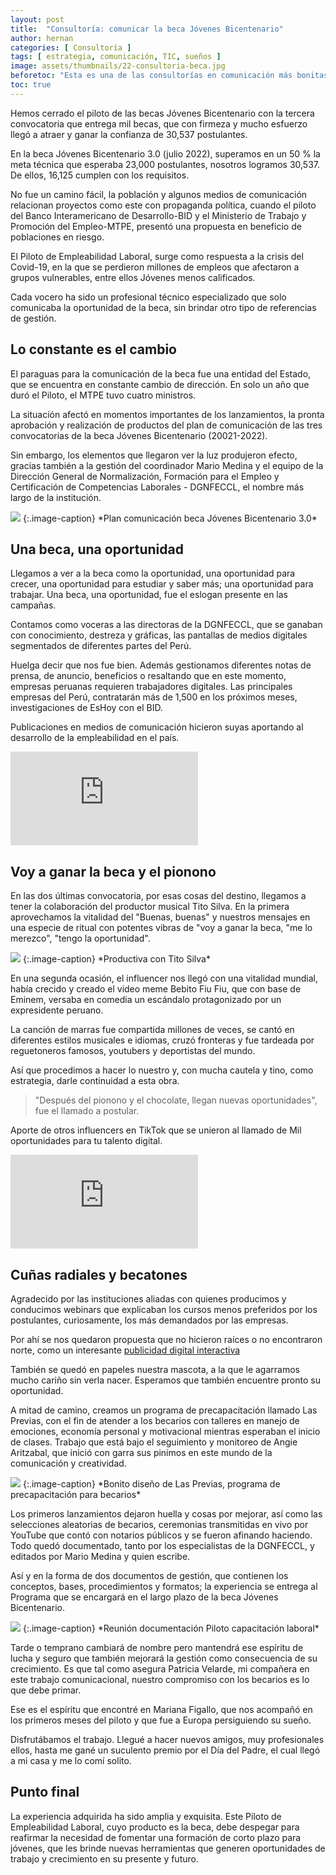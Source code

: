 ```yaml
---
layout: post
title:  "Consultoría: comunicar la beca Jóvenes Bicentenario"
author: hernan
categories: [ Consultoría ]
tags: [ estrategia, comunicación, TIC, sueños ]
image: assets/thumbnails/22-consultoria-beca.jpg
beforetoc: "Esta es una de las consultorías en comunicación más bonitas que he hecho. Trabajar por la empleabilidad de jóvenes en el Perú con la beca Jóvenes Bicentenario."
toc: true
---
```


Hemos cerrado el piloto de las becas Jóvenes Bicentenario con la tercera convocatoria que entrega mil becas, que con firmeza y mucho esfuerzo llegó a atraer y ganar la confianza de 30,537 postulantes.

En la beca Jóvenes Bicentenario 3.0 (julio 2022), superamos en un 50 % la meta técnica que esperaba 23,000 postulantes, nosotros logramos 30,537. De ellos, 16,125 cumplen con los requisitos. 

No fue un camino fácil, la población y algunos medios de comunicación relacionan proyectos como este con propaganda política, cuando el piloto del Banco Interamericano de Desarrollo-BID y el Ministerio de Trabajo y Promoción del Empleo-MTPE, presentó una propuesta en beneficio de poblaciones en riesgo.

El Piloto de Empleabilidad Laboral, surge como respuesta a la crisis del Covid-19, en la que se perdieron millones de empleos que afectaron a grupos vulnerables, entre ellos Jóvenes menos calificados.

Cada vocero ha sido un profesional técnico especializado que solo comunicaba la oportunidad de la beca, sin brindar otro tipo de referencias de gestión.

## Lo constante es el cambio

El paraguas para la comunicación de la beca fue una entidad del Estado, que se encuentra en constante cambio de dirección. En solo un año que duró el Piloto, el MTPE tuvo cuatro ministros. 

La situación afectó en momentos importantes de los lanzamientos, la pronta aprobación y realización de productos del plan de comunicación de las tres convocatorias de la beca Jóvenes Bicentenario (20021-2022).

Sin embargo, los elementos que llegaron ver la luz produjeron efecto, gracias también a la gestión del coordinador Mario Medina y el equipo de la Dirección General de Normalización, Formación para el Empleo y Certificación de Competencias Laborales - DGNFECCL, el nombre más largo de la institución.

<img src="{{site.baseurl}}/assets/thumbnails/22-plan-beca-bid.jpg" class="garnish rounded float-left"/>
{:.image-caption}
*Plan comunicación beca Jóvenes Bicentenario 3.0*

## Una beca, una oportunidad

Llegamos a ver a la beca como la oportunidad, una oportunidad para crecer, una oportunidad para estudiar y saber más; una oportunidad para  trabajar. Una beca, una oportunidad, fue el eslogan presente en las campañas.

Contamos como voceras a las directoras de la DGNFECCL, que se ganaban con conocimiento, destreza y gráficas, las pantallas de medios digitales segmentados de diferentes partes del Perú.

Huelga decir que nos fue bien. Además gestionamos diferentes notas de prensa, de anuncio, beneficios o resaltando que en este momento, empresas peruanas requieren trabajadores digitales. Las principales empresas del Perú, contratarán más de 1,500 en los próximos meses, investigaciones de EsHoy con el BID.

Publicaciones en medios de comunicación hicieron suyas aportando al desarrollo de la empleabilidad en el país.

<div class="video-responsive">
<iframe src="https://www.youtube.com/embed/xdIDQoOtYeg" alt="Resumen beca Jóvenes Bicentenario 3.0" frameborder="0" allowfullscreen></iframe>
</div>

## Voy a ganar la beca y el pionono

En las dos últimas convocatoria, por esas cosas del destino, llegamos  a tener la colaboración del productor musical Tito Silva. En la primera aprovechamos la vitalidad del "Buenas, buenas" y nuestros mensajes en una especie de ritual con potentes vibras de "voy a ganar la beca, "me lo merezco", "tengo la oportunidad".

<img src="{{site.baseurl}}/assets/thumbnails/22-tito-silva-hernangarcia-beca.jpg" class="garnish rounded float-left"/>
{:.image-caption}
*Productiva con Tito Silva*

En una segunda ocasión, el influencer nos llegó con una vitalidad mundial, había crecido y creado el video meme Bebito Fiu Fiu, que con base de Eminem, versaba en comedia un escándalo protagonizado por un expresidente peruano. 

La canción de marras fue compartida millones de veces, se cantó en diferentes estilos musicales e idiomas, cruzó fronteras y fue tardeada por reguetoneros famosos, youtubers y deportistas del mundo.

Así que procedimos a hacer lo nuestro y, con mucha cautela y tino, como estrategia, darle continuidad a esta obra.

> "Después del pionono y el chocolate, llegan nuevas oportunidades", fue el llamado a postular.

Aporte de otros influencers en TikTok que se unieron al llamado de Mil oportunidades para tu talento digital.

<div class="video-responsive">
<iframe src="https://www.youtube.com/embed/oE4eXi-a7ic" alt="Influencers en Jóvenes Bicentenario 3.0" frameborder="0" allowfullscreen></iframe>
</div>

## Cuñas radiales y becatones

Agradecido por las instituciones aliadas con quienes producimos y conducimos webinars que explicaban los cursos menos preferidos por los postulantes, curiosamente, los más demandados por las empresas.

Por ahí se nos quedaron propuesta que no hicieron raíces o no encontraron norte, como un interesante [publicidad digital interactiva](https://www.hernangarciaval.com/2022/04/01/publicidad-interactiva-la-beca/)

También se quedó en papeles nuestra mascota, a la que le agarramos mucho cariño sin verla nacer. Esperamos que también encuentre pronto su oportunidad. 

A mitad de camino, creamos un programa de precapacitación llamado Las Previas, con el fin de atender a los becarios con talleres en manejo de emociones, economía personal y motivacional mientras esperaban el inicio de clases. Trabajo que está bajo el seguimiento y monitoreo de Angie Aritzabal, que inició con garra sus pinimos en este mundo de la comunicación y creatividad.

 <img src="{{site.baseurl}}/assets/thumbnails/22-las-previas-jovenes-bicentenario.jpg" class="garnish rounded float-left"/>
 {:.image-caption}
*Bonito diseño de Las Previas, programa de precapacitación para becarios*

Los primeros lanzamientos dejaron huella y cosas por mejorar, así como las selecciones aleatorias de becarios, ceremonias transmitidas  en vivo por YouTube que contó con notarios públicos y se fueron afinando haciendo. Todo quedó documentado, tanto por los especialistas de la DGNFECCL, y editados por Mario Medina y quien escribe.

Así y en la forma de dos documentos de gestión, que contienen los conceptos, bases, procedimientos y formatos; la experiencia se entrega al Programa que se encargará en el largo plazo de la beca Jóvenes Bicentenario.

 <img src="{{site.baseurl}}/assets/thumbnails/22-documentacion-piloto-capacitacion-laboral-BID-MTPE.jpg" class="garnish rounded float-left"/>
{:.image-caption}
*Reunión documentación Piloto capacitación laboral*

Tarde o temprano cambiará de nombre pero mantendrá ese espíritu de lucha y seguro que  también mejorará la gestión como consecuencia de su crecimiento. Es que tal como asegura Patricia Velarde, mi compañera en este trabajo comunicacional, nuestro compromiso con los becarios es lo que debe primar.

Ese es el espíritu que encontré en Mariana Figallo, que nos acompañó en los primeros meses del piloto y que fue a Europa persiguiendo su sueño.

Disfrutábamos el trabajo. Llegué a hacer nuevos amigos, muy profesionales ellos, hasta me gané un suculento premio por el Día del Padre, el cual llegó a mi casa y me lo comí solito.

## Punto final

La experiencia adquirida ha sido amplia y exquisita. Este Piloto de Empleabilidad Laboral, cuyo producto es la beca, debe despegar para reafirmar la necesidad de fomentar una formación de corto plazo para jóvenes, que les brinde nuevas herramientas que generen oportunidades de trabajo y crecimiento en su presente y futuro.
